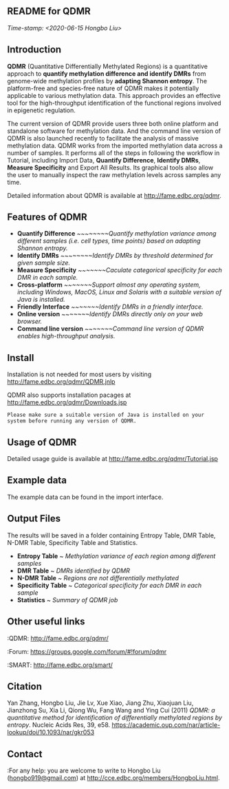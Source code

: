 README for QDMR
----------------
*Time-stamp: <2020-06-15 Hongbo Liu>*

Introduction
------------
**QDMR** (Quantitative Differentially Methylated Regions) is a quantitative approach to **quantify methylation difference and identify DMRs** from genome-wide methylation profiles by **adapting Shannon entropy**. The platform-free and species-free nature of QDMR makes it potentially applicable to various methylation data. This approach provides an effective tool for the high-throughput identification of the functional regions involved in epigenetic regulation.

The current version of QDMR provide users three both online platform and standalone software for methylation data. And the command line version of QDMR is also launched recently to facilitate the analysis of massive methylation data.
QDMR works from the imported methylation data across a number of samples. It performs all of the steps in following the workflow in Tutorial, including Import Data, **Quantify Difference**, **Identify DMRs**, **Measure Specificity** and Export All Results. Its graphical tools also allow the user to manually inspect the raw methylation levels across samples any time.

Detailed information about QDMR is available at http://fame.edbc.org/qdmr.


Features of QDMR
----------------------
- **Quantify Difference** *~~~~~~~~Quantify methylation variance among different samples (i.e. cell types, time points) based on adapting Shannon entropy.*
- **Identify DMRs** *~~~~~~~~Identify DMRs by threshold determined for given sample size.*
- **Measure Specificity** *~~~~~~~Caculate categorical specificity for each DMR in each sample.*
- **Cross-platform** *~~~~~~~Support almost any operating system, including Windows, MacOS, Linux and Solaris with a suitable version of Java is installed.*
- **Friendly Interface** *~~~~~~~Identify DMRs in a friendly interface.*
- **Online version** *~~~~~~~Identify DMRs directly only on your web browser.*
- **Command line version** *~~~~~~~Command line version of QDMR enables high-throughput analysis.*

Install
-------
Installation is not needed for most users by visiting http://fame.edbc.org/qdmr/QDMR.jnlp

QDMR also supports installation pacages at http://fame.edbc.org/qdmr/Downloads.jsp

`Please make sure a suitable version of Java is installed on your system before running any version of QDMR.`

Usage of QDMR
---------------
Detailed usage guide is available at http://fame.edbc.org/qdmr/Tutorial.jsp

Example data
-------
The example data can be found in the import interface.


Output Files
------------
The results will be saved in a folder containing Entropy Table, DMR Table, N-DMR Table, Specificity Table and Statistics.
- **Entropy Table** ~ *Methylation variance of each region among different samples*
- **DMR Table** ~ *DMRs identified by QDMR*
- **N-DMR Table** ~ *Regions are not differentially methylated*
- **Specificity Table** ~ *Categorical specificity for each DMR in each sample*
- **Statistics** ~ *Summary of QDMR job*

Other useful links
------------------
:QDMR:  http://fame.edbc.org/qdmr/

:Forum: https://groups.google.com/forum/#!forum/qdmr

:SMART: http://fame.edbc.org/smart/


Citation
--------
Yan Zhang, Hongbo Liu, Jie Lv, Xue Xiao, Jiang Zhu, Xiaojuan Liu, Jianzhong Su, Xia Li, Qiong Wu, Fang Wang and Ying Cui (2011) *QDMR: a quantitative method for identification of differentially methylated regions by entropy*. Nucleic Acids Res, 39, e58. https://academic.oup.com/nar/article-lookup/doi/10.1093/nar/gkr053

Contact
-------
:For any help:  you are welcome to write to Hongbo Liu (hongbo919@gmail.com) at http://cce.edbc.org/members/HongboLiu.html.
